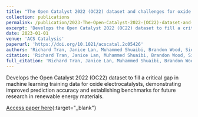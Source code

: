 ```yaml
---
title: "The Open Catalyst 2022 (OC22) dataset and challenges for oxide electrocatalysts"
collection: publications
permalink: /publication/2023-The-Open-Catalyst-2022-(OC22)-dataset-and-challenges-for-oxide-electrocatalysts
excerpt: 'Develops the Open Catalyst 2022 (OC22) dataset to fill a critical gap in machine learning training data for oxide electrocatalysts, demonstrating improved prediction accuracy and establishing benchmarks for future research in renewable energy materials.'
date: 2023-01-01
venue: 'ACS Catalysis'
paperurl: 'https://doi.org/10.1021/acscatal.2c05426'
authors: 'Richard Tran, Janice Lan, Muhammed Shuaibi, Brandon Wood, Siddharth Goyal, Abhishek Das, Javier Heras-Domingo, Adeesh Kolluru, Ammar Rizvi, <b>Nima Shoghi</b>, others'
citation: 'Richard Tran, Janice Lan, Muhammed Shuaibi, Brandon Wood, Siddharth Goyal, Abhishek Das, Javier Heras-Domingo, Adeesh Kolluru, Ammar Rizvi, <b>Nima Shoghi</b>, others, ACS Catalysis, 2023.'
full_citation: 'Richard Tran, Janice Lan, Muhammed Shuaibi, Brandon Wood, Siddharth Goyal, Abhishek Das, Javier Heras-Domingo, Adeesh Kolluru, Ammar Rizvi, <b>Nima Shoghi</b>, others, &quot;The Open Catalyst 2022 (OC22) dataset and challenges for oxide electrocatalysts.&quot; ACS Catalysis, 2023.'
---
```

Develops the Open Catalyst 2022 (OC22) dataset to fill a critical gap in machine learning training data for oxide electrocatalysts, demonstrating improved prediction accuracy and establishing benchmarks for future research in renewable energy materials.

[Access paper here](https://doi.org/10.1021/acscatal.2c05426){:target="_blank"}
